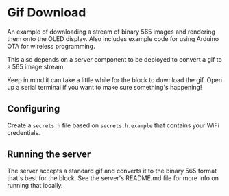 # Gif Download

An example of downloading a stream of binary 565 images and rendering them onto the OLED display. Also includes example code for using Arduino OTA for wireless programming.

This also depends on a server component to be deployed to convert a gif to a 565 image stream.

Keep in mind it can take a little while for the block to download the gif. Open up a serial terminal if you want to make sure something's happening!

## Configuring

Create a `secrets.h` file based on `secrets.h.example` that contains your WiFi credentials.

## Running the server

The server accepts a standard gif and converts it to the binary 565 format that's best for the block. See the server's README.md file for more info on running that locally.